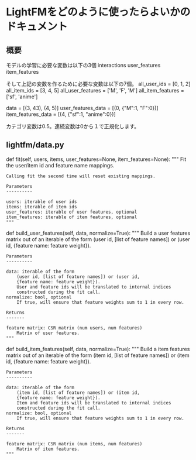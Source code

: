 # LightFMをどのように使ったらよいかのドキュメント

## 概要
モデルの学習に必要な変数は以下の3個
interactions
user_features
item_features

そして上記の変数を作るために必要な変数は以下の7個。
all_user_ids = [0, 1, 2]
all_item_ids = [3, 4, 5]
all_user_features = ['M', 'F', 'M']
all_item_features = ['sf', 'anime']

data = [(3, 43), (4, 5)]
user_features_data  = [(0, {"M":1, "F":0})] 
item_features_data  = [(4, {"sf":1, "anime":0})] 


カテゴリ変数は0.5。連続変数は0から１で正規化します。

## lightfm/data.py
def fit(self, users, items, user_features=None, item_features=None):
    """
    Fit the user/item id and feature name mappings.

    Calling fit the second time will reset existing mappings.

    Parameters
    ----------

    users: iterable of user ids
    items: iterable of item ids
    user_features: iterable of user features, optional
    item_features: iterable of item features, optional
    """

def build_user_features(self, data, normalize=True):
    """
    Build a user features matrix out of an iterable of the form
    (user id, [list of feature names]) or (user id, {feature name: feature weight}).

    Parameters
    ----------

    data: iterable of the form
        (user id, [list of feature names]) or (user id,
        {feature name: feature weight}).
        User and feature ids will be translated to internal indices
        constructed during the fit call.
    normalize: bool, optional
        If true, will ensure that feature weights sum to 1 in every row.

    Returns
    -------

    feature matrix: CSR matrix (num users, num features)
        Matrix of user features.
    """

def build_item_features(self, data, normalize=True):
    """
    Build a item features matrix out of an iterable of the form
    (item id, [list of feature names]) or (item id, {feature name: feature weight}).

    Parameters
    ----------

    data: iterable of the form
        (item id, [list of feature names]) or (item id,
        {feature name: feature weight}).
        Item and feature ids will be translated to internal indices
        constructed during the fit call.
    normalize: bool, optional
        If true, will ensure that feature weights sum to 1 in every row.

    Returns
    -------

    feature matrix: CSR matrix (num items, num features)
        Matrix of item features.
    """
